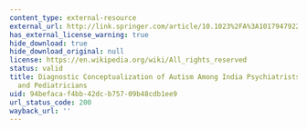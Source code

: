 ```yaml
---
content_type: external-resource
external_url: http://link.springer.com/article/10.1023%2FA%3A1017947922349
has_external_license_warning: true
hide_download: true
hide_download_original: null
license: https://en.wikipedia.org/wiki/All_rights_reserved
status: valid
title: Diagnostic Conceptualization of Autism Among India Psychiatrists, Psychologists,
  and Pediatricians
uid: 94befaca-f4bb-42dc-b757-09b48cdb1ee9
url_status_code: 200
wayback_url: ''
---
```


